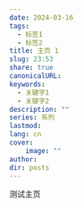 ```yaml
---
date: 2024-03-16
tags:
  - 标签1
  - 标签2
title: 主页 1
slug: 23:53
share: true
canonicalURL: 
keywords:
  - 关键字1
  - 关键字2
description: ""
series: 系列
lastmod: 
lang: cn
cover:
    image: ""
author: 
dir: posts
---
```

测试主页